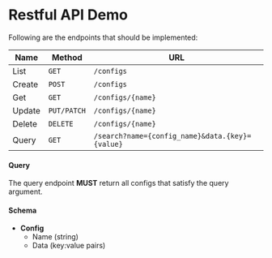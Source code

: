 # Restful API Demo

Following are the endpoints that should be implemented:

| Name   | Method      | URL
| ---    | ---         | ---
| List   | `GET`       | `/configs`
| Create | `POST`      | `/configs`
| Get    | `GET`       | `/configs/{name}`
| Update | `PUT/PATCH` | `/configs/{name}`
| Delete | `DELETE`    | `/configs/{name}`
| Query  | `GET`       | `/search?name={config_name}&data.{key}={value}`

#### Query

The query endpoint **MUST** return all configs that satisfy the query argument.

#### Schema

- **Config**
  - Name (string)
  - Data (key:value pairs)


